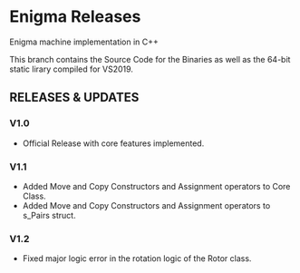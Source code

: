 # Enigma Releases
Enigma machine implementation in C++

This branch contains the Source Code for the Binaries as well as the 64-bit static lirary compiled for VS2019.

## RELEASES & UPDATES
### V1.0
* Official Release with core features implemented.

### V1.1
* Added Move and Copy Constructors and Assignment operators to Core Class.
* Added Move and Copy Constructors and Assignment operators to s_Pairs struct.

### V1.2
* Fixed major logic error in the rotation logic of the Rotor class.
